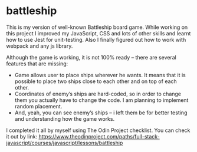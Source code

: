 # battleship

This is my version of well-known Battleship board game. While working on this project I improved my JavaScript, CSS and lots of other skills and learnt how to use Jest for unit-testing. Also I finally figured out how to work with webpack and any js library. 

Although the game is working, it is not 100% ready – there are several features that are missing:
- Game allows user to place ships wherever he wants. It means that it is possible to place two ships close to each other and on top of each other.
- Coordinates of enemy’s ships are hard-coded, so in order to change them you actually have to change the code. I am planning to implement random placement. 
- And, yeah, you can see enemy’s ships – i left them be for better testing and understanding how the game works.

I completed it all by myself using The Odin Project checklist. You can check it out by link: https://www.theodinproject.com/paths/full-stack-javascript/courses/javascript/lessons/battleship
